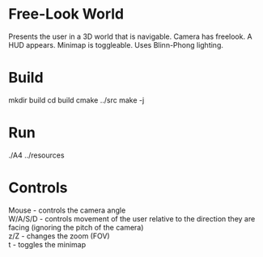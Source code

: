 # Free-Look World
Presents the user in a 3D world that is navigable. Camera has freelook. A HUD appears. Minimap is toggleable. Uses Blinn-Phong lighting.

# Build
mkdir build
cd build
cmake ../src
make -j

# Run
./A4 ../resources

# Controls
Mouse - controls the camera angle \
W/A/S/D - controls movement of the user relative to the direction they are facing (ignoring the pitch of the camera) \
z/Z - changes the zoom (FOV) \
t - toggles the minimap
